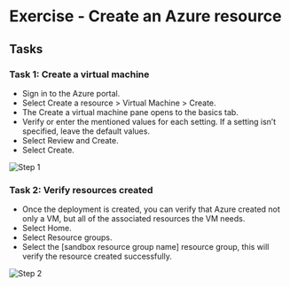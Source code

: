 # Exercise - Create an Azure resource

## Tasks
### Task 1: Create a virtual machine
- Sign in to the Azure portal.
- Select Create a resource > Virtual Machine > Create.
- The Create a virtual machine pane opens to the basics tab.
- Verify or enter the mentioned values for each setting. If a setting isn’t specified, leave the default values.
- Select Review and Create.
- Select Create.

![Step 1](screenshots/create-rg-1.png)


### Task 2: Verify resources created
- Once the deployment is created, you can verify that Azure created not only a VM, but all of the associated resources the VM needs.
- Select Home.
- Select Resource groups.
- Select the [sandbox resource group name] resource group, this will verify the resource created successfully.

![Step 2](screenshots/create-rg-2.png)
